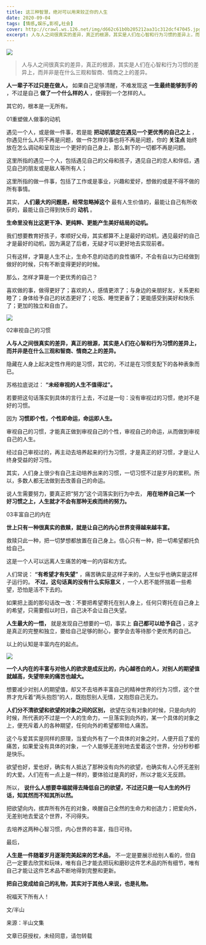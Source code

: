 ```yaml
---
title: 这三种智慧，绝对可以用来较正你的人生
date: 2020-09-04
tags: [情感,娱乐,影视,社会]
cover: http://crawl.ws.126.net/img/d662c61b0b205212aa31c312dcf47045.jpg
excerpt: 人与人之间很真实的差异，真正的根源，其实是人们在心智和行为习惯的差异上，而并非是在什么三观
---
```

![](http://crawl.ws.126.net/img/d662c61b0b205212aa31c312dcf47045.jpg)  

> 人与人之间很真实的差异，真正的根源，其实是人们在心智和行为习惯的差异上，而并非是在什么三观和智商、情商之上的差异。

**人一辈子不过只是在做人，** 如果自己足够清醒，不难发现这 **一生最终能够到手的** ，不过是自己 **做了一个什么样的人** ，便得到一个怎样的人。

其它的，根本是一无所有。

01重塑做人做事的动机

遇见一个人，或是做一件事，若是能 **把动机锁定在遇见一个更优秀的自己之上** ，你遇见什么人将不再是问题，做一件怎样的事也将不再是问题，你的
**关注点** 始终放在怎么调动和呈现出一个更好的自己身上，那么剩下的一切都不再是问题。

这里所指的遇见一个人，包括遇见自己的父母和孩子，遇见自己的恋人和伴侣，遇见自己的朋友或是敌人等所有人；

这里所指的做一件事，包括了工作或是事业，兴趣和爱好，想做的或是不得不做的所有事情。

其实， **人们最大的问题是，经常忽略掉这个** 最有人生价值的，最能让自己有所收获的，最能让自己得到快乐的 **动机** 。

**生命里没有比这更干净、更纯粹、更能产生美好结局的动机。**

我们想要教育好孩子，孝顺好父母，其实都算不上是最好的动机，遇见最好的自己才是最好的动机，因为满足了后者，无疑才可以更好地去实现前者。

只有这样，才算是人生不止，生命不息的动态的良性循环，不会有自以为已经做到做好的时候，只有不断变得更好的时候。

那么，怎样才算是一个更优秀的自己？

喜欢做的事，做得更好了；喜欢的人，感情更浓了；与身边的亲朋好友，关系更和睦了；身体给予自己的状态更好了；吃饭、睡觉更香了；更能感受到美好和快乐了；更加的独立和自由了。

![](http://crawl.ws.126.net/img/0e9a227a8fe5b28112c9c5faecb1c283.jpg)  

02审视自己的习惯

**人与人之间很真实的差异，真正的根源，其实是人们在心智和行为习惯的差异上，而并非是在什么三观和智商、情商之上的差异。**

隐藏在人身上起决定性作用的是习惯，其它的，不过是在习惯支配下的各种表象而已。

苏格拉底说过： **“未经审视的人生不值得过”。**

若要把这句话落实到具体的言行上去，不过是一句：没有审视过的习惯，绝对不是好的习惯。

因为 **习惯即个性，个性即命运，命运即人生。**

审视自己的习惯，才能真正做到审视自己的个性，审视自己的命运，从而做到审视自己的人生。

经过自己审视过的，再主动去培养起来的行为习惯，才是真正的好习惯，才是让人终身受益的好习性。

其实，人们身上很少有自己主动培养出来的习惯，一切习惯不过是岁月的累积。所以，多数人都无法做到去改善自己的命运。

说人生需要努力，要真正把“努力”这个词落实到行为中去， **用在培养自己某一个好习惯之上，人生就才不会有那种无疾而终的努力。**

03丰富自己的内在

**世上只有一种很真实的救赎，就是让自己的内心世界变得越来越丰富。**

救赎只此一种，把一切梦想都放置在自己身上。信心只有一种，把一切希望都托负给自己。

这是一个人可以远离人生痛苦的唯一的内容和方式。

人们常说： **“有希望才有失望”** ，痛苦确实是这样子来的，人生似乎也确实是这样子运行的。 **不过，这句话真的没有什么实际意义**
，一个人若不能怀揣着一些希望，恐怕是活不下去的。

如果把上面的那句话改一改：不要把希望寄托在别人身上，任何只寄托在自己身上的希望，只需要假以时日，自己决不会让自己失望。

**人生最大的一悟，** 就是发现自己想要的一切，事实上 **自己都可以给予自己**
，这才是真正的完整和独立，要给自己足够的耐心，要学会去等待那个更优秀的自己。

以上的认知是丰富内在的起点。

![](http://crawl.ws.126.net/img/c1799c79a09bc893aa6b8fcdba52885c.jpg)  

**一个人内在的丰富与对他人的欲求是成反比的，内心越苍白的人，对别人的期望值就越高，失望带来的痛苦也越大。**

想要减少对别人的期望值，却又不去培养丰富自己的精神世界的行为习惯，这个世界才充斥着“两头抱怨”的人，既抱怨别人无情，又抱怨自己无力。

**人们分不清欲望和欲望的对象之间的区别，**
欲望在没有对象的时候，只是向内的时候，所代表的不过是一个人的生命力，一旦落实到向外的，某一个具体的对象之上，便充斥着人的各种期望，任何向外的希望都带给人痛苦。

这个与爱其实是同样的原理，当爱向外有了一个具体的对象之时，人便开启了爱的痛苦，如果爱没有具体的对象，一个人能够无差别地去爱着这个世界，分分秒秒都是快乐。

欲望也好，爱也好，确实有人抵达了那种没有向外的欲望，也确实有人心怀无差别的大爱。人们在有一点上是一样的，要体验过是真的好，所以才能义无反顾。

所以， **说什么人想要幸福就得去降低自己的欲望，不过还只是一句人生的外行话，知其然而不知其所以然。**

把欲望向内，摈弃所有外在的对象，唤醒自己全然的生命力和创造力；把爱向外，无差别地去爱这个世界，不问得失。

去培养这两种心智习惯，内心世界的丰富，指日可待。

最后，

**人生是一件随着岁月逐渐完美起来的艺术品，**
不一定是要展示给别人看的，但自己一定要去欣赏和玩味，唯有自己才能去把玩和磨砂这件艺术品的所有细节，唯有自己才能让这件艺术品不断地得到完整和更新。

**把自己变成给自己的礼物，其实对于其他人来说，也是礼物。**

祝福天下所有人！

文/半山

来源：半山文集

文章已获授权，未经同意，请勿转载

